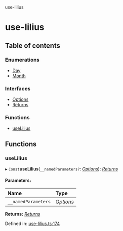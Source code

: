 use-lilius

# use-lilius

## Table of contents

### Enumerations

- [Day](enums/day.md)
- [Month](enums/month.md)

### Interfaces

- [Options](interfaces/options.md)
- [Returns](interfaces/returns.md)

### Functions

- [useLilius](README.md#uselilius)

## Functions

### useLilius

▸ `Const`**useLilius**(`__namedParameters?`: [*Options*](interfaces/options.md)): [*Returns*](interfaces/returns.md)

#### Parameters:

Name | Type |
:------ | :------ |
`__namedParameters` | [*Options*](interfaces/options.md) |

**Returns:** [*Returns*](interfaces/returns.md)

Defined in: [use-lilius.ts:174](https://github.com/dannytatom/use-lilius/blob/1b2b22d/src/use-lilius.ts#L174)
